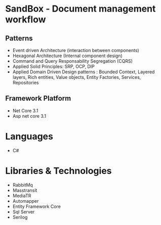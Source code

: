 # SandBox - Document management workflow

## Patterns

- Event driven Architecture (interaction between components)
- Hexagonal Architecture (Internal component design)
- Command and Query Responsability Segregation (CQRS)
- Applied Solid Principles: SRP, OCP, DIP
- Applied Domain Driven Design patterns : Bounded Context, Layered layers, Rich entities, Value objects, Entity Factories, Services, Repositories

## Framework Platform

- Net Core 3.1
- Asp net core 3.1

# Languages

- C#

# Libraries & Technologies

- RabbitMq
- Masstransit
- MediaTR
- Automapper
- Entity Framework Core
- Sql Server
- Serilog


